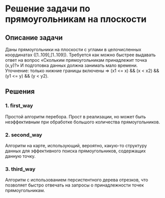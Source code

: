 # Решение задачи по прямоугольникам на плоскости

## Описание задачи

Даны прямоугольники на плоскости с углами в целочисленных координатах ([1..109],[1..109]). Требуется как можно быстрее выдавать ответ на вопрос «Скольким прямоугольникам принадлежит точка (x,y)?» И подготовка данных должна занимать мало времени. Уточнение: только нижние границы включены => (x1 <= x) && (x < x2) && (y1 <= y) && (y < y2).

## Решения

### 1. first_way

Простой алгоритм перебора. Прост в реализации, но может быть неэффективным при обработке большого количества прямоугольников.

### 2. second_way

Алгоритм на карте, использующий, вероятно, какую-то структуру данных для эффективного поиска прямоугольников, содержащих данную точку.

### 3. third_way

Алгоритм с использованием персистентного дерева отрезков, что позволяет быстро отвечать на запросы о принадлежности точек прямоугольникам.
